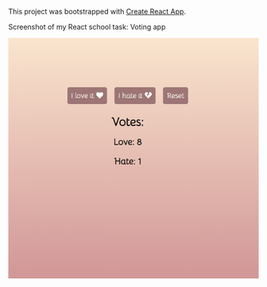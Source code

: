 This project was bootstrapped with [Create React App](https://github.com/facebook/create-react-app).

Screenshot of my React school task: Voting app

![7th task: Voting app](./public/7_task.PNG)
